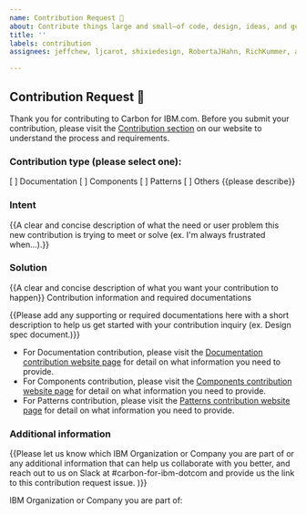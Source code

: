```yaml
---
name: Contribution Request 💓
about: Contribute things large and small—of code, design, ideas, and guidance.
title: ''
labels: contribution
assignees: jeffchew, ljcarot, shixiedesign, RobertaJHahn, RichKummer, ariellalgilmore, andysherman2121

---
```


## Contribution Request 💓

Thank you for contributing to Carbon for IBM.com. Before you submit your contribution, please visit the [Contribution section](https://www.ibm.com/standards/carbon/contributing/overview/) on our website to understand the process and requirements.

### Contribution type (please select one):

[ ] Documentation
[ ] Components
[ ] Patterns
[ ] Others {{please describe}}

### Intent

{{A clear and concise description of what the need or user problem this new contribution is trying to meet or solve (ex. I'm always frustrated when...).}}

### Solution

{{A clear and concise description of what you want your contribution to happen}}
Contribution information and required documentations

{{Please add any supporting or required documentations here with a short description to help us get started with your contribution inquiry (ex. Design spec document.)}}

- For Documentation contribution, please visit the [Documentation contribution website page](https://www.ibm.com/standards/carbon/contributions/documentation/) for detail on what information you need to provide.
- For Components contribution, please visit the [Components contribution website page](https://www.ibm.com/standards/carbon/contributing/components) for detail on what information you need to provide.
- For Patterns contribution, please visit the [Patterns contribution website page](https://www.ibm.com/standards/carbon/contributing/patterns) for detail on what information you need to provide.

### Additional information

{{Please let us know which IBM Organization or Company you are part of or any additional information that can help us collaborate with you better, and reach out to us on Slack at #carbon-for-ibm-dotcom and provide us the link to this contribution request issue. )}}

IBM Organization or Company you are part of: 
